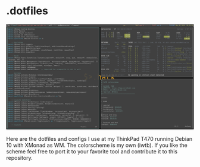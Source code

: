 # .dotfiles

<img src="https://github.com/nerdbude/dotfiles/blob/master/xmonad.jpg">

Here are the dotfiles and configs I use at my ThinkPad T470 running Debian 10 with XMonad as WM.
The colorscheme is my own (iwtb). If you like the scheme feel free to port it to your favorite tool and contribute it to this repository.

